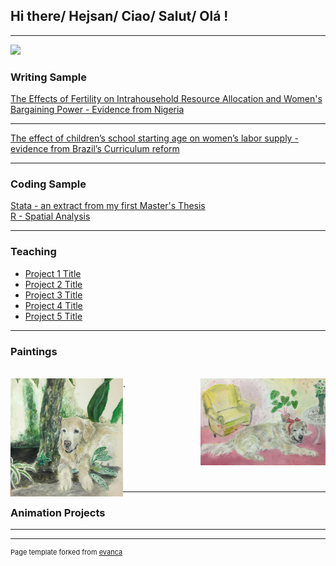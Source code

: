 
## Hi there/ Hejsan/ Ciao/ Salut/ Olá !
---

<img src="images/IMG_3422.JPG" width="300"/>

### Writing Sample

[The Effects of Fertility on Intrahousehold Resource Allocation and Women's Bargaining Power - Evidence from Nigeria](/pdf/Essay_Isabella_Rego_Monteiro_19971128_T726_NEKN01.pdf)

---
[The effect of children’s school starting age on women’s
labor supply - evidence from Brazil’s Curriculum reform](/pdf/Labor_Economics_Assignment.pdf)

---

### Coding Sample
[Stata - an extract from my first Master's Thesis](http://example.com/)
<br>
[R - Spatial Analysis](http://example.com/)

---

### Teaching

- [Project 1 Title](http://example.com/)
- [Project 2 Title](http://example.com/)
- [Project 3 Title](http://example.com/)
- [Project 4 Title](http://example.com/)
- [Project 5 Title](http://example.com/)

---

### Paintings
<br>
<img align="left" src="images/IMG_9563.jpg" width="180"/> 
<img align="right" src="images/IMG_9701.jpg" width="200"/>
.

<br><br>
<br><br><br><br><br><br>

---
### Animation Projects

---



---
<p style="font-size:11px">Page template forked from <a href="https://github.com/evanca/quick-portfolio">evanca</a></p>
<!-- Remove above link if you don't want to attibute -->
